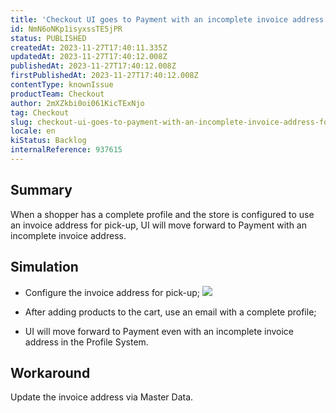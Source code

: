 ```yaml
---
title: 'Checkout UI goes to Payment with an incomplete invoice address for shoppers with complete profile'
id: NmN6oNKp1isyxssTE5jPR
status: PUBLISHED
createdAt: 2023-11-27T17:40:11.335Z
updatedAt: 2023-11-27T17:40:12.008Z
publishedAt: 2023-11-27T17:40:12.008Z
firstPublishedAt: 2023-11-27T17:40:12.008Z
contentType: knownIssue
productTeam: Checkout
author: 2mXZkbi0oi061KicTExNjo
tag: Checkout
slug: checkout-ui-goes-to-payment-with-an-incomplete-invoice-address-for-shoppers-with-complete-profile
locale: en
kiStatus: Backlog
internalReference: 937615
---
```


## Summary


When a shopper has a complete profile and the store is configured to use an invoice address for pick-up, UI will move forward to Payment with an incomplete invoice address.


##

## Simulation



- Configure the invoice address for pick-up;
 ![](https://vtexhelp.zendesk.com/attachments/token/1zJ19Lq9oJ5CHdkaHUfw4SAka/?name=image.png)

- After adding products to the cart, use an email with a complete profile;
- UI will move forward to Payment even with an incomplete invoice address in the Profile System.


##

## Workaround


Update the invoice address via Master Data.




